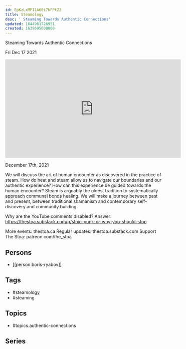 ```yaml
---
id: EpKzLxMPI1A60i7kFPtZ2
title: Steamology
desc: ' Steaming Towards Authentic Connections'
updated: 1644961726951
created: 1639695600000
---
```



 Steaming Towards Authentic Connections

Fri Dec 17 2021

<iframe width="560" height="315" src="https://www.youtube.com/embed/XGJ8o0CdBf4" title="Steamology: Steaming Towards Authentic Connections w/ Boris Ryabov" frameborder="0" allow="accelerometer; autoplay; clipboard-write; encrypted-media; gyroscope; picture-in-picture" allowfullscreen ></iframe>

December 17th, 2021

We will discuss the art of human encounter as discovered in the practice of steam. How do heat and steam allow us to navigate our boundaries and our authentic experience? How can this experience be guided towards the human encounter? Steam is arguably the oldest tradition to systematically approach communal bonds healing. We will make a journey between past and present, between traditional shamanism and contemporary self-discovery and community building.

Why are the YouTube comments disabled? Answer: https://thestoa.substack.com/p/stoic-punk-or-why-you-should-stop

More events: thestoa.ca
Regular updates: thestoa.substack.com
Support The Stoa: patreon.com/the_stoa

## Persons

- [[person.boris-ryabov]]

## Tags

- #steamology
- #steaming

## Topics

- #topics.authentic-connections

## Series



